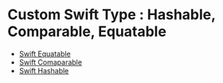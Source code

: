 # Custom Swift Type : Hashable, Comparable, Equatable

* <a href="https://developer.apple.com/documentation/swift/equatable">Swift Equatable<a/>
* <a href="https://developer.apple.com/documentation/swift/comparable">Swift Comaparable </a>
* <a href="https://useyourloaf.com/blog/swift-hashable/">Swift Hashable </a>
